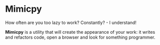 # Mimicpy

How often are you too lazy to work? Constantly? - I understand!

**Mimicpy** is a utility that will create the appearance of your work: it writes and refactors code, open a browser and look for something programmer.
